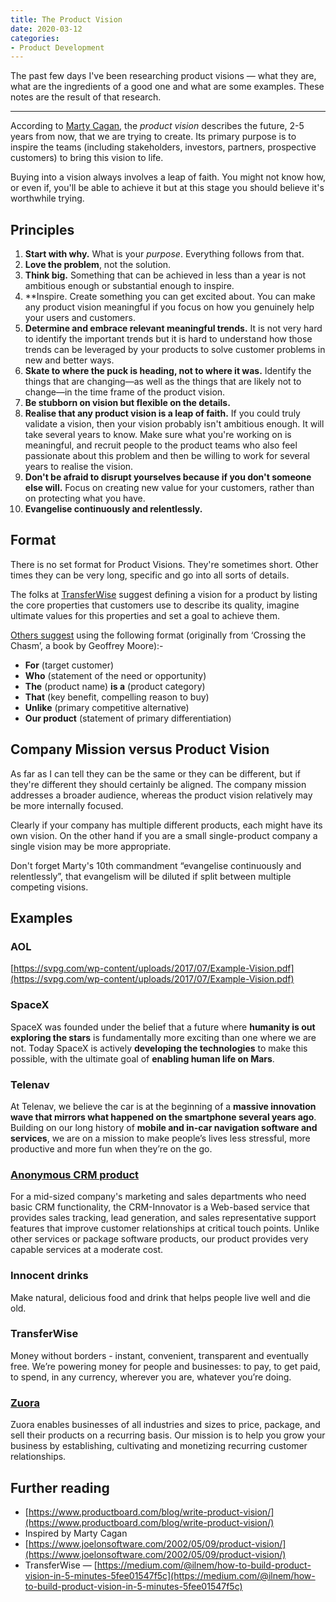 ```yaml
---
title: The Product Vision
date: 2020-03-12
categories:
- Product Development
---
```


The past few days I've been researching product visions — what they are, what are the ingredients of a good one and what are some examples. These notes are the result of that research.

---

According to [Marty Cagan](https://www.amazon.com/INSPIRED-Create-Tech-Products-Customers-ebook/dp/B077NRB36N), the *product vision* describes the future, 2-5 years from now, that we are trying to create. Its primary purpose is to inspire the teams (including stakeholders, investors, partners, prospective customers) to bring this vision to life.

Buying into a vision always involves a leap of faith. You might not know how, or even if, you'll be able to achieve it but at this stage you should believe it's worthwhile trying.

## Principles

1. **Start with why.** What is your *purpose*. Everything follows from that.
2. **Love the problem**, not the solution.
3. **Think big.** Something that can be achieved in less than a year is not ambitious enough or substantial enough to inspire.
4. **Inspire. Create something you can get excited about. You can make any product vision meaningful if you focus on how you genuinely help your users and customers.
5. **Determine and embrace relevant meaningful trends.** It is not very hard to identify the important trends but it is hard to understand how those trends can be leveraged by your products to solve customer problems in new and better ways.
6. **Skate to where the puck is heading, not to where it was.** Identify the things that are changing—as well as the things that are likely not to change—in the time frame of the product vision.
7. **Be stubborn on vision but flexible on the details.**
8. **Realise that any product vision is a leap of faith.** If you could truly validate a vision, then your vision probably isn't ambitious enough. It will take several years to know. Make sure what you're working on is meaningful, and recruit people to the product teams who also feel passionate about this problem and then be willing to work for several years to realise the vision.
9. **Don't be afraid to disrupt yourselves because if you don't someone else will.** Focus on creating new value for your customers, rather than on protecting what you have.
10. **Evangelise continuously and relentlessly.**

## Format

There is no set format for Product Visions. They're sometimes short. Other times they can be very long, specific and go into all sorts of details.

The folks at [TransferWise](https://medium.com/@ilnem/how-to-build-product-vision-in-5-minutes-5fee01547f5c) suggest defining a vision for a product by listing the core properties that customers use to describe its quality, imagine ultimate values for this properties and set a goal to achieve them.

[Others suggest](https://www.joelonsoftware.com/2002/05/09/product-vision/https://www.joelonsoftware.com/2002/05/09/product-vision/) using the following format (originally from ‘Crossing the Chasm’, a book by Geoffrey Moore):-

- **For** (target customer)
- **Who** (statement of the need or opportunity)
- **The** (product name) **is a** (product category)
- **That** (key benefit, compelling reason to buy)
- **Unlike** (primary competitive alternative)
- **Our product** (statement of primary differentiation)

## Company Mission versus Product Vision

As far as I can tell they can be the same or they can be different, but if they're different they should certainly be aligned. The company mission addresses a broader audience, whereas the product vision relatively may be more internally focused.

Clearly if your company has multiple different products, each might have its own vision. On the other hand if you are a small single-product company a single vision may be more appropriate.

Don't forget Marty's 10th commandment “evangelise continuously and relentlessly”, that evangelism will be diluted if split between multiple competing visions.

## Examples

### AOL

[https://svpg.com/wp-content/uploads/2017/07/Example-Vision.pdf](https://svpg.com/wp-content/uploads/2017/07/Example-Vision.pdf)

### SpaceX

SpaceX was founded under the belief that a future where **humanity is out exploring the stars** is fundamentally more exciting than one where we are not. Today SpaceX is actively **developing the technologies** to make this possible, with the ultimate goal of **enabling human life on Mars**.

### Telenav

At Telenav, we believe the car is at the beginning of a **massive innovation wave that mirrors what happened on the smartphone several years ago**. Building on our long history of **mobile and in-car navigation software and services**, we are on a mission to make people’s lives less stressful, more productive and more fun when they’re on the go.

### [Anonymous CRM product](https://www.joelonsoftware.com/2002/05/09/product-vision/)

For a mid-sized company's marketing and sales departments who need basic CRM functionality, the CRM-Innovator is a Web-based service that provides sales tracking, lead generation, and sales representative support features that improve customer relationships at critical touch points. Unlike other services or package software products, our product provides very capable services at a moderate cost.

### Innocent drinks

Make natural, delicious food and drink that helps people live well and die old.

### TransferWise

Money without borders - instant, convenient, transparent and eventually free. We’re powering money for people and businesses: to pay, to get paid, to spend, in any currency, wherever you are, whatever you’re doing.

### [Zuora](https://www.zuora.com/resource/zuora-product-overview/)

Zuora enables businesses of all industries and sizes to price, package, and sell their products on a recurring basis. Our mission is to help you grow your business by establishing, cultivating and monetizing recurring customer relationships.

## Further reading

- [https://www.productboard.com/blog/write-product-vision/](https://www.productboard.com/blog/write-product-vision/)
- Inspired by Marty Cagan
- [https://www.joelonsoftware.com/2002/05/09/product-vision/](https://www.joelonsoftware.com/2002/05/09/product-vision/)
- TransferWise — [https://medium.com/@ilnem/how-to-build-product-vision-in-5-minutes-5fee01547f5c](https://medium.com/@ilnem/how-to-build-product-vision-in-5-minutes-5fee01547f5c)
